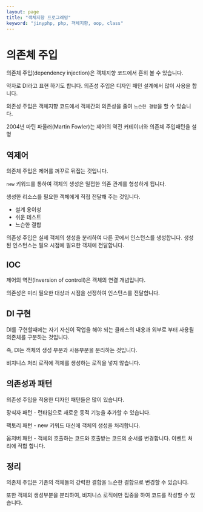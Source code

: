 ```yaml
---
layout: page
title: "객체지향 프로그래밍"
keyword: "jinyphp, php, 객체지향, oop, class"
---
```


# 의존체 주입
의존체 주입(dependency injection)은 객체지향 코드에서 흔히 볼 수 있습니다.

약자로 DI라고 표현 하기도 합니다. 의존성 주입은 디자인 패턴 설계에서 많이 사용을 합니다.

의존성 주입은 객체지향 코드에서 객체간의 의존성을 줄여
`느슨한 결합`을 할 수 있습니다.


2004년 마틴 파울러(Martin Fowler)는 제어의 역전 커테이너와 의존체 주입패턴을 설명

## 역제어
의존체 주입은 제어를 꺼꾸로 뒤집는 것입니다.

`new` 키워드를 통하여 객체의 생성은 밀접한 의존 관계를 형성하게 됩니다.

생성한 리소스를 필요한 객체에게 직접 전달해 주는 것입니다.

* 설계 용이성
* 쉬운 테스트
* 느슨한 결합

의존성 주입은 실제 객체의 생성을 분리하여 다른 곳에서 인스턴스를 생성합니다. 생성된 인스턴스는 필요 시점에 필요한 객체에 전달합니다.


## IOC
제어의 역전(Inversion of controll)은 객체의 연결 개념입니다.

의존성은 미리 필요한 대상과 시점을 선정하여 인스턴스를 전달합니다.


## DI 구현
DI를 구현할때에는 자기 자신이 작업을 해야 되는 클래스의 내용과 외부로 부터 사용될 의존체를 구분하는 것입니다.

즉, DI는 객체의 생성 부분과 사용부분을 분리하는 것입니다.

비지니스 처리 로직에 객체를 생성하는 로직을 넣지 않습니다.

## 의존성과 패턴
의존성 주입을 적용한 디자인 패턴들은 많이 있습니다.

장식자 패턴 - 런타임으로 새로운 동적 기능을 추가할 수 있습니다.

팩토리 패턴 - new 키워드 대신에 객체의 생성을 처리합니다.

옵저버 패턴 - 객체의 호출하는 코드와 호출받는 코드의 순서를 변경합니다. 이벤트 처리에 적합 합니다.

## 정리
의존체 주입은 기존의 객체들의 강력한 결합을 느슨한 결합으로 변경할 수 있습니다.

또한 객체의 생성부분을 분리하여, 비지니스 로직에만 집중을 하여 코드를 작성할 수 있습니다.





